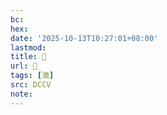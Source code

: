 ```yaml
---
bc:
hex:
date: '2025-10-13T10:27:01+08:00'
lastmod:
title: 􂼡
url: 􂼡
tags: [澂]
src: DCCV
note:
---
```

